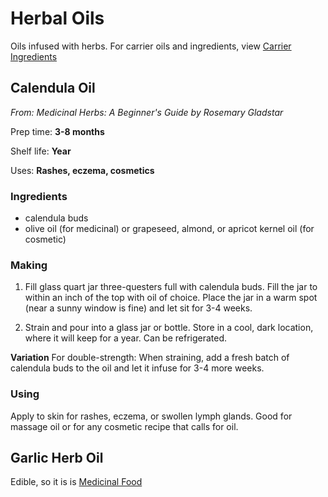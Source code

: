 # Herbal Oils
Oils infused with herbs. For carrier oils and ingredients, view [Carrier Ingredients](Oils.md)

## Calendula Oil
_From: Medicinal Herbs: A Beginner's Guide by Rosemary Gladstar_

Prep time: **3-8 months**

Shelf life: **Year**

Uses: **Rashes, eczema, cosmetics**

### Ingredients
- calendula buds
- olive oil (for medicinal) or grapeseed, almond, or apricot kernel oil (for cosmetic)

### Making
1. Fill glass quart jar three-questers full with calendula buds. Fill the jar to within an inch of the top with oil of choice. Place the jar in a warm spot (near a sunny window is fine) and let sit for 3-4 weeks.

2. Strain and pour into a glass jar or bottle. Store in a cool, dark location, where it will keep for a year. Can be refrigerated.

**Variation**
For double-strength: When straining, add a fresh batch of calendula buds to the oil and let it infuse for 3-4  more weeks.

### Using
Apply to skin for rashes, eczema, or swollen lymph glands. Good for massage oil or for any cosmetic recipe that calls for oil.



## Garlic Herb Oil
Edible, so it is is [Medicinal Food](Food.md)

